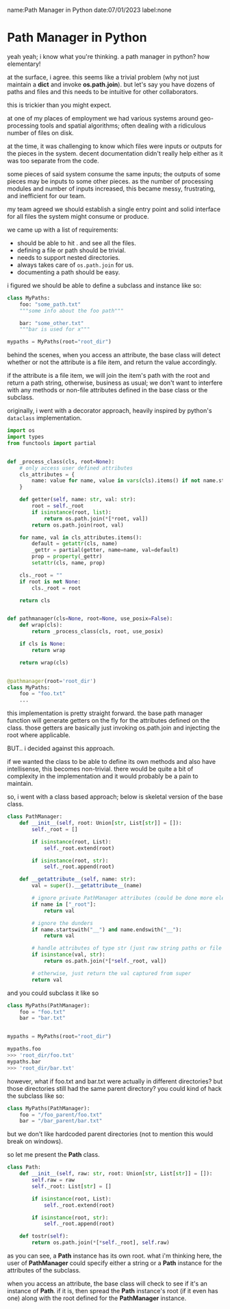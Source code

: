 name:Path Manager in Python
date:07/01/2023
label:none

# Path Manager in Python

yeah yeah; i know what you're thinking. a path manager in python? how elementary!

at the surface, i agree. this seems like a trivial problem (why not just maintain a **dict** and invoke **os.path.join**). but let's say you have dozens of paths and files and this needs to be intuitive for other collaborators.

this is trickier than you might expect.

at one of my places of employment we had various systems around geo-processing tools and spatial algorithms; often dealing with a ridiculous number of files on disk.

at the time, it was challenging to know which files were inputs or outputs for the pieces in the system. decent documentation didn't really help either as it was too separate from the code.

some pieces of said system consume the same inputs; the outputs of some pieces may be inputs to some other pieces. as the number of processing modules and number of inputs increased, this became messy, frustrating, and inefficient for our team.

my team agreed we should establish a single entry point and solid interface for all files the system might consume or produce.

we came up with a list of requirements:

- should be able to hit . and see all the files.
- defining a file or path should be trivial.
- needs to support nested directories.
- always takes care of `os.path.join` for us.
- documenting a path should be easy.

i figured we should be able to define a subclass and instance like so:

```python
class MyPaths:
    foo: "some_path.txt"
    """some info about the foo path"""

    bar: "some_other.txt"
    """bar is used for x"""

mypaths = MyPaths(root="root_dir")
```

behind the scenes, when you access an attribute, the base class will detect whether or not the attribute is a file item, and return the value accordingly.

if the attribute is a file item, we will join the item's path with the root and return a path string, otherwise, business as usual; we don't want to interfere with any methods or non-file attributes defined in the base class or the subclass.

originally, i went with a decorator approach, heavily inspired by python's `dataclass` implementation.

```python
import os
import types
from functools import partial


def _process_class(cls, root=None):
    # only access user defined attributes
    cls_attributes = {
        name: value for name, value in vars(cls).items() if not name.startswith("__")
    }

    def getter(self, name: str, val: str):
        root = self._root
        if isinstance(root, list):
            return os.path.join(*[*root, val])
        return os.path.join(root, val)

    for name, val in cls_attributes.items():
        default = getattr(cls, name)
        _gettr = partial(getter, name=name, val=default)
        prop = property(_gettr)
        setattr(cls, name, prop)

    cls._root = ""
    if root is not None:
        cls._root = root

    return cls


def pathmanager(cls=None, root=None, use_posix=False):
    def wrap(cls):
        return _process_class(cls, root, use_posix)

    if cls is None:
        return wrap

    return wrap(cls)


@pathmanager(root='root_dir')
class MyPaths:
    foo = "foo.txt"
    ...
```

this implementation is pretty straight forward. the base path manager function will generate getters on the fly for the attributes defined on the class. those getters are basically just invoking os.path.join and injecting the root where applicable.

BUT.. i decided against this approach.

if we wanted the class to be able to define its own methods and also have intellisense, this becomes non-trivial. there would be quite a bit of complexity in the implementation and it would probably be a pain to maintain.

so, i went with a class based approach; below is skeletal version of the base class.

```python
class PathManager:
    def __init__(self, root: Union[str, List[str]] = []):
        self._root = []

        if isinstance(root, List):
            self._root.extend(root)

        if isinstance(root, str):
            self._root.append(root)

    def __getattribute__(self, name: str):
        val = super().__getattribute__(name)

        # ignore private PathManager attributes (could be done more elegantly)
        if name in ["_root"]:
            return val

        # ignore the dunders
        if name.startswith("__") and name.endswith("__"):
            return val

        # handle attributes of type str (just raw string paths or file names)
        if isinstance(val, str):
            return os.path.join(*[*self._root, val])

        # otherwise, just return the val captured from super
        return val
```

and you could subclass it like so

```python
class MyPaths(PathManager):
    foo = "foo.txt"
    bar = "bar.txt"


mypaths = MyPaths(root="root_dir")

mypaths.foo
>>> 'root_dir/foo.txt'
mypaths.bar
>>> 'root_dir/bar.txt'
```

however, what if foo.txt and bar.txt were actually in different directories? but those directories
still had the same parent directory? you could kind of hack the subclass like so:

```python
class MyPaths(PathManager):
    foo = "/foo_parent/foo.txt"
    bar = "/bar_parent/bar.txt"
```

but we don't like hardcoded parent directories (not to mention this would break on windows).

so let me present the **Path** class.

```python
class Path:
    def __init__(self, raw: str, root: Union[str, List[str]] = []):
        self.raw = raw
        self._root: List[str] = []

        if isinstance(root, List):
            self._root.extend(root)

        if isinstance(root, str):
            self._root.append(root)

    def tostr(self):
        return os.path.join(*[*self._root], self.raw)
```

as you can see, a **Path** instance has its own root. what i'm thinking here, the user of **PathManager** could specify either a string or a **Path** instance for the attributes of the subclass.

when you access an attribute, the base class will check to see if it's an instance of **Path**. if it is, then spread the **Path** instance's root (if it even has one) along with the root defined for the **PathManager** instance.
